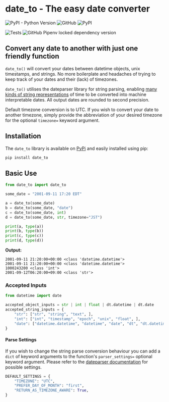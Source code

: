 # date_to - The easy date converter

![PyPI - Python Version](https://img.shields.io/pypi/pyversions/date_to?style=for-the-badge)
![GitHub](https://img.shields.io/github/license/ahaaster/date-to?style=for-the-badge)
![PyPI](https://img.shields.io/pypi/v/date-to?style=for-the-badge)

![Tests](https://github.com/ahaaster/date-to/actions/workflows/tests.yml/badge.svg)
![GitHub Pipenv locked dependency version](https://img.shields.io/github/pipenv/locked/dependency-version/ahaaster/date-to/dateparser)

## Convert any date to another with just one friendly function

```date_to()``` will convert your dates between datetime objects, unix timestamps, and strings. No more boilerplate and headaches of trying to keep track of your dates and their (lack) of timezones.

```date_to()``` utilises the dateparser library for string parsing, enabling [many kinds of string representations](https://dateparser.readthedocs.io/en/latest/index.html#features) of time to be converted into machine interpretable dates.
All output dates are rounded to second precision.

Default timezone conversion is to UTC. If you wish to convert your date to another timezone, simply provide the abbreviation of your desired timezone for the optional ```timezone=``` keyword argument.

## Installation

The ```date_to``` library is available on [PyPi](https://pypi.org/project/date_to/) and easily installed using pip:

```bash
pip install date_to
```

## Basic Use

```python
from date_to import date_to

some_date = "2001-09-11 17:20 EDT"

a = date_to(some_date)
b = date_to(some_date, "date")
c = date_to(some_date, int)
d = date_to(some_date, str, timezone="JST")

print(a, type(a))
print(b, type(b))
print(c, type(c))
print(d, type(d))
```

**Output:**

```text
2001-09-11 21:20:00+00:00 <class 'datetime.datetime'>
2001-09-11 21:20:00+00:00 <class 'datetime.datetime'>
1000243200 <class 'int'>
2001-09-12T06:20:00+09:00 <class 'str'>
```

### Accepted Inputs

```python
from datetime import date

accepted_object_inputs = str | int | float | dt.datetime | dt.date
accepted_string_inputs = {
    "str": ["str", "string", "text", ],
    "int": ["int", "timestamp", "epoch", "unix", "float", ],
    "date": ["datetime.datetime", "datetime", "date", "dt", "dt.datetime", "dt.date", ],
}
```

#### Parse Settings

If you wish to change the string parse conversion behaviour you can add a ```dict``` of keyword arguments to the function's ```parser_settings=``` optional keyword argument. Please refer to the [dateparser documentation](https://dateparser.readthedocs.io/en/latest/dateparser.html#dateparser.parse) for possible settings.

```python
DEFAULT_SETTINGS = {
    "TIMEZONE": "UTC",
    "PREFER_DAY_OF_MONTH": "first",
    "RETURN_AS_TIMEZONE_AWARE": True,
}
```
